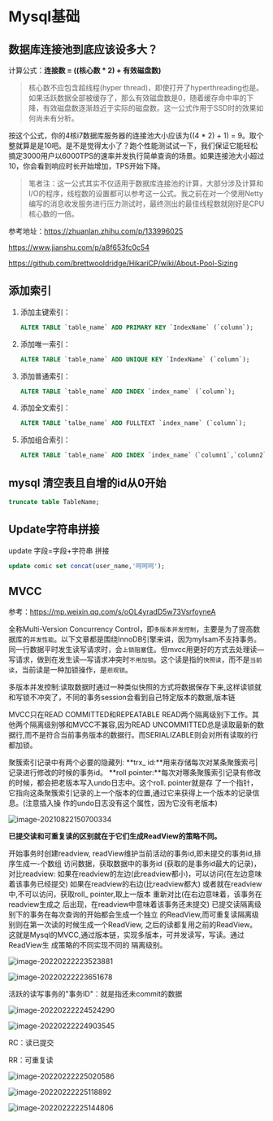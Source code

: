 # Mysql基础



## 数据库连接池到底应该设多大？

计算公式：**连接数 = ((核心数 \* 2) + 有效磁盘数)**

> 核心数不应包含超线程(hyper thread)，即使打开了hyperthreading也是。如果活跃数据全部被缓存了，那么有效磁盘数是0，随着缓存命中率的下降，有效磁盘数逐渐趋近于实际的磁盘数。这一公式作用于SSD时的效果如何尚未有分析。

按这个公式，你的4核i7数据库服务器的连接池大小应该为((4 * 2) + 1) = 9。取个整就算是是10吧。是不是觉得太小了？跑个性能测试试一下，我们保证它能轻松搞定3000用户以6000TPS的速率并发执行简单查询的场景。如果连接池大小超过10，你会看到响应时长开始增加，TPS开始下降。

> 笔者注：这一公式其实不仅适用于数据库连接池的计算，大部分涉及计算和I/O的程序，线程数的设置都可以参考这一公式。我之前在对一个使用Netty编写的消息收发服务进行压力测试时，最终测出的最佳线程数就刚好是CPU核心数的一倍。

参考地址：https://zhuanlan.zhihu.com/p/133996025

https://www.jianshu.com/p/a8f653fc0c54

https://github.com/brettwooldridge/HikariCP/wiki/About-Pool-Sizing



## 添加索引

1. 添加主键索引：

   ```sql
   ALTER TABLE `table_name` ADD PRIMARY KEY `IndexName` (`column`);
   ```

2. 添加唯一索引：

   ```sql
   ALTER TABLE `table_name` ADD UNIQUE KEY `IndexName` (`column`);
   ```

3. 添加普通索引：

   ```sql
   ALTER TABLE `table_name` ADD INDEX `index_name` (`column`);
   ```

4. 添加全文索引：

   ```sql
   ALTER TABLE `talbe_name` ADD FULLTEXT `index_name` (`column`);
   ```

5. 添加组合索引：

   ```sql
   ALTER TABLE `table_name` ADD INDEX `index_name`（`column1`,`column2`,`column3`);
   ```

   

## mysql 清空表且自增的id从0开始

```sql
truncate table TableName;
```





## Update字符串拼接

update 字段=字段+字符串 拼接

```sql
update comic set concat(user_name,'呵呵呵');
```





## MVCC

参考：https://mp.weixin.qq.com/s/oOL4yradD5w73VsrfoyneA

全称Multi-Version Concurrency Control，即`多版本并发控制`，主要是为了提高数据库的`并发性能`。以下文章都是围绕InnoDB引擎来讲，因为myIsam不支持事务。同一行数据平时发生读写请求时，会`上锁阻塞`住。但mvcc用更好的方式去处理读—写请求，做到在发生读—写请求冲突时`不用加锁`。这个读是指的`快照读`，而不是`当前读`，当前读是一种加锁操作，是`悲观锁`。



多版本并发控制:读取数据时通过一种类似快照的方式将数据保存下来,这样读锁就和写锁不冲突了，不同的事务session会看到自己特定版本的数据,版本链

MVCC只在READ COMMITTED和REPEATABLE READ两个隔离级别下工作。其他两个隔离级别够和MVCC不兼容,因为READ UNCOMMITTED总是读取最新的数据行,而不是符合当前事务版本的数据行。而SERIALIZABLE则会对所有读取的行都加锁。

聚簇索引记录中有两个必要的隐藏列:
**trx_ id:**用来存储每次对某条聚簇索弓|记录进行修改的时候的事务id。
**roll pointer:**每次对哪条聚簇索引记录有修改的时候，都会把老版本写入undo日志中。这个roll. pointer就是存
了一个指针，它指向这条聚簇索引记录的上一个版本的位置,通过它来获得上一个版本的记录信息。(注意插入操
作的undo日志没有这个属性，因为它没有老版本)

![image-20210822150700334](/images/image-20210822150700334.png)

**已提交读和可重复读的区别就在于它们生成ReadView的策略不同。**

开始事务时创建readview, readView维护当前活动的事务id,即未提交的事务id,排序生成一-个数组
访问数据，获取数据中的事务id (获取的是事务id最大的记录)，对比readview:
如果在readview的左边(此readview都小)，可以访问(在左边意味着该事务已经提交)
如果在readview的右边(比readview都大) 或者就在readview中,不可以访问，获取roll_ pointer,取上一版本
重新对比(在右边意味着，该事务在readview生成之 后出现，在readview中意味着该事务还未提交)
已提交读隔离级别下的事务在每次查询的开始都会生成一个独立 的ReadView,而可重复读隔离级别则在第一次读的时候生成一个ReadView, 之后的读都复用之前的ReadView。
这就是Mysql的MVCC,通过版本链，实现多版本，可并发读写，写读。通过ReadView生 成策略的不同实现不同的
隔离级别。



![image-20220222223523881](/images/image-20220222223523881.png)



![image-20220222223651678](/images/image-20220222223651678.png)

活跃的读写事务的"事务ID"：就是指还未commit的数据



![image-20220222224524290](/images/image-20220222224524290.png)





![image-20220222224903545](/images/image-20220222224903545.png)

RC：读已提交

RR：可重复读

![image-20220222225020586](/images/image-20220222225020586.png)

![image-20220222225118892](/images/image-20220222225118892.png)

![image-20220222225144806](/images/image-20220222225144806.png)




